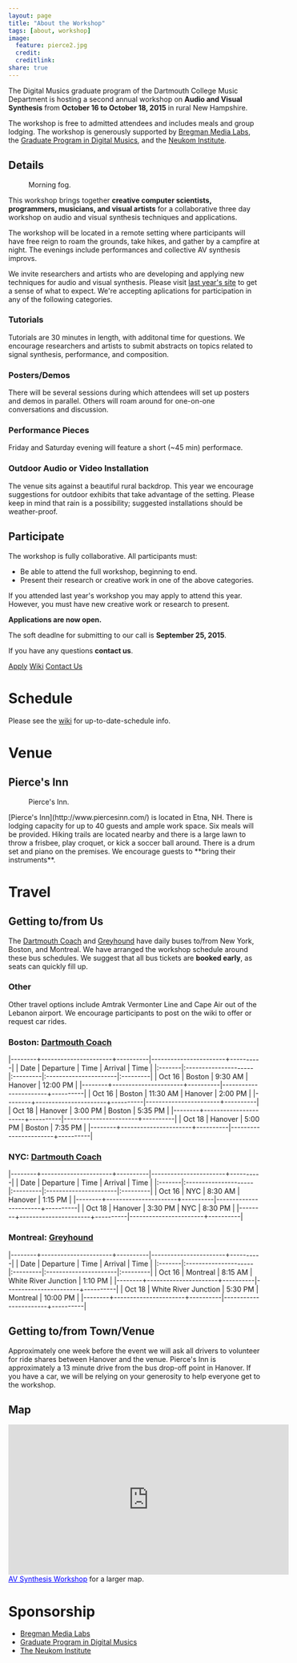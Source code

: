 ```yaml
---
layout: page
title: "About the Workshop"
tags: [about, workshop]
image:
  feature: pierce2.jpg
  credit: 
  creditlink: 
share: true
---
```


<a name="about"></a>

The Digital Musics graduate program of the Dartmouth College Music Department is hosting a second annual workshop on **Audio and Visual Synthesis** from **October 16 to October 18, 2015** in rural New Hampshire.

The workshop is free to admitted attendees and includes meals and group lodging. The workshop is generously supported by [Bregman Media Labs](http://bregman.dartmouth.edu/), the [Graduate Program in Digital Musics](http://digitalmusics.dartmouth.edu/), and the [Neukom Institute](http://neukom.dartmouth.edu/).

## Details
<figure>
	<a href="images/dog.jpg"><img src="images/dog.jpg" alt=""></a>
	<figcaption>Morning fog.</figcaption>
</figure>

This workshop brings together **creative computer scientists, programmers, musicians, and visual artists** for a collaborative three day workshop on audio and visual synthesis techniques and applications. 

The workshop will be located in a remote setting where participants will have free reign to roam the grounds, take hikes, and gather by a campfire at night. The evenings include performances and collective AV synthesis improvs.

We invite researchers and artists who are developing and applying new techniques for audio and visual synthesis. Please visit [last year's site](http://digitalmusics.dartmouth.edu/~avsynth) to get a sense of what to expect. We're accepting aplications for participation in any of the following categories.

### Tutorials
Tutorials are 30 minutes in length, with additonal time for questions. We encourage researchers and artists to submit abstracts on topics related to signal synthesis, performance, and composition.

### Posters/Demos
There will be several sessions during which attendees will set up posters and demos in parallel. Others will roam around for one-on-one conversations and discussion.

### Performance Pieces
Friday and Saturday evening will feature a short (~45 min) performace.

### Outdoor Audio or Video Installation
The venue sits against a beautiful rural backdrop. This year we encourage suggestions for outdoor exhibits that take advantage of the setting. Please keep in mind that rain is a possibility; suggested installations should be weather-proof.

## Participate
The workshop is fully collaborative. All participants must:

  - Be able to attend the full workshop, beginning to end.
  - Present their research or creative work in one of the above categories.

If you attended last year's workshop you may apply to attend this year. However, you must have new creative work or research to present.

**Applications are now open.**

The soft deadlne for submitting to our call is **September 25, 2015**.

If you have any questions **contact us**.

<a class="btn btn-success" href="http://form.jotform.us/form/52248475156157">Apply</a> <a href="http://aum.dartmouth.edu/~avsynth/2015/wiki/doku.php" class="btn btn-info">Wiki</a> <a href="mailto:sarroff@cs.dartmouth.edu?subject=2015 AV Synthesis Workshop" class="btn btn-primary">Contact Us</a>

# Schedule 
<a name="schedule"></a>
Please see the [wiki](http://aum.dartmouth.edu/~avsynth/2015/wiki/doku.php?id=schedule) for up-to-date-schedule info.

# Venue
<a name="venue"></a>

## Pierce's Inn
<figure>
	<a href="images/pierce2.jpg"><img src="images/pierce2.jpg" alt=""></a>
	<figcaption>Pierce's Inn.</figcaption>
</figure>
[Pierce's Inn](http://www.piercesinn.com/) is located in Etna, NH. There is lodging capacity for up to 40 guests and ample work space. Six meals will be provided. Hiking trails are located nearby and there is a large lawn to throw a frisbee, play croquet, or kick a soccer ball around. There is a drum set and piano on the premises. We encourage guests to **bring their instruments**.

# Travel
<a name="travel"></a>

## Getting to/from Us

The [Dartmouth Coach](http://www.dartmouthcoach.com/) and [Greyhound](https://www.greyhound.com/default.aspx) have daily buses to/from New York, Boston, and Montreal. We have arranged the workshop schedule around these bus schedules. We suggest that all bus tickets are **booked early**, as seats can quickly fill up.

### Other
Other travel options include Amtrak Vermonter Line and Cape Air out of the Lebanon airport. We encourage participants to post on the wiki to offer or request car rides.


### Boston: [Dartmouth Coach](http://www.dartmouthcoach.com/)

|--------+----------------------+----------|-----------------------+----------|
| Date   | Departure            | Time     | Arrival               | Time     |
|:-------|:---------------------|:---------|:----------------------|:---------|
| Oct 16 | Boston               | 9:30 AM  | Hanover               | 12:00 PM |
|--------+----------------------+----------|-----------------------+----------|
| Oct 16 | Boston               | 11:30 AM | Hanover               | 2:00 PM  |
|--------+----------------------+----------|-----------------------+----------|
| Oct 18 | Hanover              | 3:00 PM  | Boston                | 5:35 PM  |
|--------+----------------------+----------|-----------------------+----------|
| Oct 18 | Hanover              | 5:00 PM  | Boston                | 7:35 PM  |
|--------+----------------------+----------|-----------------------+----------|

### NYC: [Dartmouth Coach](http://www.dartmouthcoach.com/)

|--------+----------------------+----------|-----------------------+----------|
| Date   | Departure            | Time     | Arrival               | Time     |
|:-------|:---------------------|:---------|:----------------------|:---------|
| Oct 16 | NYC                  | 8:30 AM  | Hanover               | 1:15 PM  |
|--------+----------------------+----------|-----------------------+----------|
| Oct 18 | Hanover              | 3:30 PM  | NYC                   | 8:30 PM  |
|--------+----------------------+----------|-----------------------+----------|

### Montreal: [Greyhound](https://www.greyhound.com/default.aspx)

|--------+----------------------+----------|-----------------------+----------|
| Date   | Departure            | Time     | Arrival               | Time     |
|:-------|:---------------------|:---------|:----------------------|:---------|
| Oct 16 | Montreal             | 8:15 AM  | White River Junction  | 1:10 PM  |
|--------+----------------------+----------|-----------------------+----------|
| Oct 18 | White River Junction | 5:30 PM  | Montreal              | 10:00 PM |
|--------+----------------------+----------|-----------------------+----------|

## Getting to/from Town/Venue

Approximately one week before the event we will ask all drivers to volunteer for ride shares between Hanover and the venue. Pierce's Inn is approximately a 13 minute drive from the bus drop-off point in Hanover. If you have a car, we will be relying on your generosity to help everyone get to the workshop.
 
## Map
<iframe id="container" width="560" height="300" frameborder="0" scrolling="no" marginheight="0" marginwidth="0" src="https://www.google.com/maps/ms?msa=0&amp;msid=211288928416186277002.0004e3d90654812a0bd19&amp;ie=UTF8&amp;t=m&amp;ll=43.720497,-72.258453&amp;spn=0.148876,0.205994&amp;z=11&amp;output=embed"></iframe>
<a href="https://www.google.com/maps/ms?msa=0&amp;msid=211288928416186277002.0004e3d90654812a0bd19&amp;ie=UTF8&amp;t=m&amp;ll=43.720497,-72.258453&amp;spn=0.148876,0.205994&amp;z=11&amp;source=embed" style="color:#0000FF;text-align:left">AV Synthesis Workshop</a> for a larger map.

# Sponsorship
- [Bregman Media Labs](http://bregman.dartmouth.edu/)
- [Graduate Program in Digital Musics](http://digitalmusics.dartmouth.edu/)
- [The Neukom Institute](http://neukom.dartmouth.edu/)
<figure>
	<a href="http://neukom.dartmouth.edu/"><img src="images/neukom.jpg" alt=""></a>
</figure>


